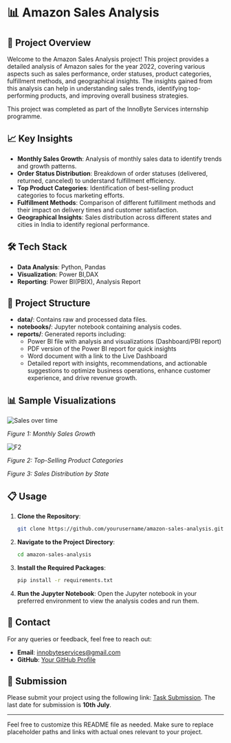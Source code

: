 # 📊 Amazon Sales Analysis

## 📄 Project Overview

Welcome to the Amazon Sales Analysis project! This project provides a detailed analysis of Amazon sales for the year 2022, covering various aspects such as sales performance, order statuses, product categories, fulfillment methods, and geographical insights. The insights gained from this analysis can help in understanding sales trends, identifying top-performing products, and improving overall business strategies.

This project was completed as part of the InnoByte Services internship programme.

## 📈 Key Insights

- **Monthly Sales Growth**: Analysis of monthly sales data to identify trends and growth patterns.
- **Order Status Distribution**: Breakdown of order statuses (delivered, returned, canceled) to understand fulfillment efficiency.
- **Top Product Categories**: Identification of best-selling product categories to focus marketing efforts.
- **Fulfillment Methods**: Comparison of different fulfillment methods and their impact on delivery times and customer satisfaction.
- **Geographical Insights**: Sales distribution across different states and cities in India to identify regional performance.

## 🛠️ Tech Stack

- **Data Analysis**: Python, Pandas
- **Visualization**: Power BI,DAX
- **Reporting**: Power BI(PBIX), Analysis Report

## 📂 Project Structure

- **data/**: Contains raw and processed data files.
- **notebooks/**: Jupyter notebook containing analysis codes.
- **reports/**: Generated reports including:
  - Power BI file with analysis and visualizations (Dashboard/PBI report)
  - PDF version of the Power BI report for quick insights
  - Word document with a link to the Live Dashboard
  - Detailed report with insights, recommendations, and actionable suggestions to optimize business operations, enhance customer experience, and drive revenue growth.

## 📊 Sample Visualizations


![Sales over time](https://github.com/Sourav-Pattanayak/Amazon-Sales-Report/assets/124489158/8dc42d87-1eb3-4d8a-9975-0d2b97a26a27)

*Figure 1: Monthly Sales Growth*

![F2](https://github.com/Sourav-Pattanayak/Amazon-Sales-Report/assets/124489158/bf82b41e-a78d-4b0b-a325-8495e23c1faf)

*Figure 2: Top-Selling Product Categories*





*Figure 3: Sales Distribution by State*

## 📋 Usage

1. **Clone the Repository**:
   ```bash
   git clone https://github.com/yourusername/amazon-sales-analysis.git
   ```
2. **Navigate to the Project Directory**:
   ```bash
   cd amazon-sales-analysis
   ```
3. **Install the Required Packages**:
   ```bash
   pip install -r requirements.txt
   ```
4. **Run the Jupyter Notebook**:
   Open the Jupyter notebook in your preferred environment to view the analysis codes and run them.

## 📧 Contact

For any queries or feedback, feel free to reach out:

- **Email**: [innobyteservices@gmail.com](mailto:innobyteservices@gmail.com)
- **GitHub**: [Your GitHub Profile](https://github.com/yourusername)

## 📅 Submission

Please submit your project using the following link: [Task Submission](https://forms.gle/b2nJJmB8QkpsZr2z6). The last date for submission is **10th July**.

---

Feel free to customize this README file as needed. Make sure to replace placeholder paths and links with actual ones relevant to your project.
